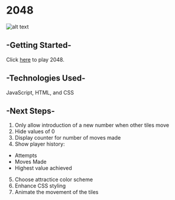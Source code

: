 # 2048
![alt text](https://i.imgur.com/qK6VMpn.png)

## -Getting Started-
Click [here](https://github.com/franics925/2048) to play 2048.

## -Technologies Used-
JavaScript, HTML, and CSS

## -Next Steps-
1. Only allow introduction of a new number when other tiles move
2. Hide values of 0
3. Display counter for number of moves made
4. Show player history:
  * Attempts
  * Moves Made
  * Highest value achieved
5. Choose attractice color scheme
6. Enhance CSS styling
7. Animate the movement of the tiles

